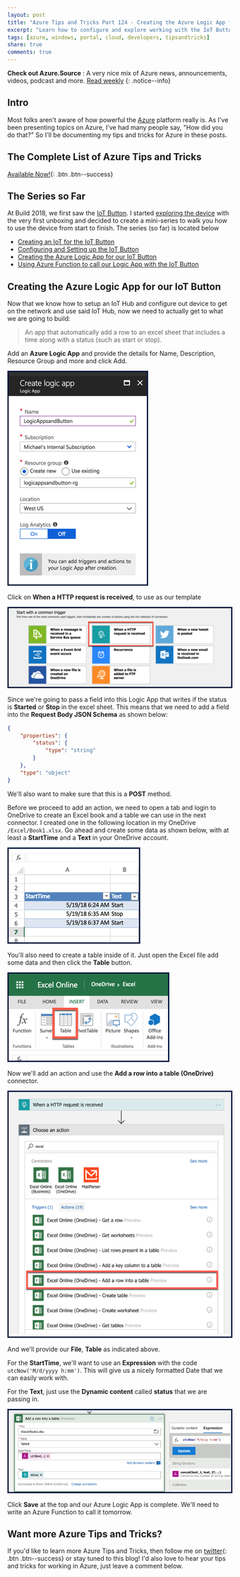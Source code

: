 ```yaml
---
layout: post
title: "Azure Tips and Tricks Part 124 - Creating the Azure Logic App for our IoT Button"
excerpt: "Learn how to configure and explore working with the IoT Button"
tags: [azure, windows, portal, cloud, developers, tipsandtricks]
share: true
comments: true
---
```


**Check out Azure.Source** : A very nice mix of Azure news, announcements, videos, podcast and more. [Read weekly](https://azure.microsoft.com/en-us/blog/azure-source-volume-31/)
{: .notice--info}

## Intro

Most folks aren't aware of how powerful the [Azure](http://www.azure.com) platform really is. As I've been presenting topics on Azure, I've had many people say, "How did you do that?" So I'll be documenting my tips and tricks for Azure in these posts.

## The Complete List of Azure Tips and Tricks

[Available Now!](https://michaelcrump.net/azure-tips-and-tricks-complete-list/){: .btn .btn--success} 

## The Series so Far

At Build 2018, we first saw the [IoT Button](http://aka.ms/button). I started [exploring the device](https://www.youtube.com/watch?v=OdGHWwRBf_c) with the very first unboxing and decided to create a mini-series to walk you how to use the device from start to finish. The series (so far) is located below

* [Creating an IoT for the IoT Button](http://www.michaelcrump.net/azure-tips-and-tricks122/)
* [Configuring and Setting up the IoT Button](http://www.michaelcrump.net/azure-tips-and-tricks123/)
* [Creating the Azure Logic App for our IoT Button](http://www.michaelcrump.net/azure-tips-and-tricks124/)
* [Using Azure Function to call our Logic App with the IoT Button](http://www.michaelcrump.net/azure-tips-and-tricks125/)

## Creating the Azure Logic App for our IoT Button

Now that we know how to setup an IoT Hub and configure out device to get on the network and use said IoT Hub, now we need to actually get to what we are going to build:

> An app that automatically add a row to an excel sheet that includes a time along with a status (such as start or stop).

Add an **Azure Logic App** and provide the details for Name, Description, Resource Group and more and click Add.

<img style="border:3px solid #021a40" src="/files/iotbutton16.png">

Click on **When a HTTP request is received**, to use as our template

<img style="border:3px solid #021a40" src="/files/iotbutton17.png">

Since we're going to pass a field into this Logic App that writes if the status is **Started** or **Stop** in the excel sheet. This means that we need to add a field into the **Request Body JSON Schema** as shown below:

```json
{
    "properties": {
        "status": {
            "type": "string"
        }
    },
    "type": "object"
}
```

We'll also want to make sure that this is a **POST** method. 

Before we proceed to add an action, we need to open a tab and login to OneDrive to create an Excel book and a table we can use in the next connector. I created one in the following location in my OneDrive `/Excel/Book1.xlsx`. Go ahead and create some data as shown below, with at least a **StartTime** and a **Text** in your OneDrive account.

<img style="border:3px solid #021a40" src="/files/iotbutton21.png">

You'll also need to create a table inside of it. Just open the Excel file add some data and then click the **Table** button. 

<img style="border:3px solid #021a40" src="/files/iotbutton20.png">


Now we'll add an action and use the **Add a row into a table (OneDrive)** connector. 

<img style="border:3px solid #021a40" src="/files/iotbutton18.png">

And we'll provide our **File**, **Table** as indicated above. 

For the **StartTime**, we'll want to use an **Expression** with the code `utcNow('M/d/yyyy h:mm')`. This will give us a nicely formatted Date that we can easily work with. 

For the **Text**, just use the **Dynamic content** called **status** that we are passing in. 

<img style="border:3px solid #021a40" src="/files/iotbutton19.png">

Click **Save** at the top and our Azure Logic App is complete. We'll need to write an Azure Function to call it tomorrow. 


## Want more Azure Tips and Tricks?

If you'd like to learn more Azure Tips and Tricks, then follow me on [twitter](http://twitter.com/mbcrump){: .btn .btn--success} or stay tuned to this blog! I'd also love to hear your tips and tricks for working in Azure, just leave a comment below. 